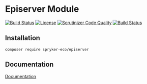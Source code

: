 # Episerver Module

[![Build Status](https://travis-ci.org/spryker-eco/episerver.svg?branch=master)](https://travis-ci.org/spryker-eco/episerver)
[![License](https://img.shields.io/github/license/spryker-eco/episerver.svg?b=master)](https://github.com/spryker-eco/episerver)
[![Scrutinizer Code Quality](https://scrutinizer-ci.com/g/spryker-eco/episerver/badges/quality-score.png?b=master)](https://scrutinizer-ci.com/g/spryker-eco/episerver/?branch=master)
[![Build Status](https://scrutinizer-ci.com/g/spryker-eco/episerver/badges/build.png?b=master)](https://scrutinizer-ci.com/g/spryker-eco/episerver/build-status/master)

## Installation

```
composer require spryker-eco/episerver
```

## Documentation

[Documentation](https://documentation.spryker.com/industry_partners/partner-integration.htm)
